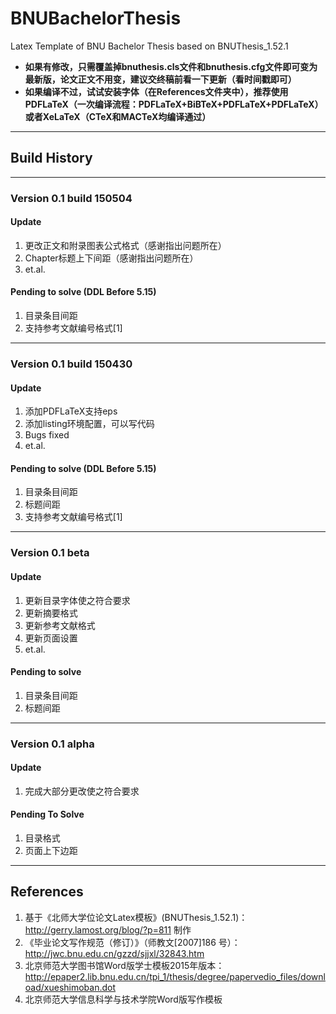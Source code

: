 # BNUBachelorThesis
Latex Template of BNU Bachelor Thesis based on BNUThesis_1.52.1

* **如果有修改，只需覆盖掉bnuthesis.cls文件和bnuthesis.cfg文件即可变为最新版，论文正文不用变，建议交终稿前看一下更新（看时间戳即可）**
* **如果编译不过，试试安装字体（在References文件夹中），推荐使用PDFLaTeX（一次编译流程：PDFLaTeX+BiBTeX+PDFLaTeX+PDFLaTeX）或者XeLaTeX（CTeX和MACTeX均编译通过）**

***
## Build History
***
### Version 0.1 build 150504
#### Update
1. 更改正文和附录图表公式格式（感谢指出问题所在）
2. Chapter标题上下间距（感谢指出问题所在）
3. et.al.

#### Pending to solve (DDL Before 5.15)
1. 目录条目间距
2. 支持参考文献编号格式[1]

***
### Version 0.1 build 150430
#### Update
1. 添加PDFLaTeX支持eps
2. 添加listing环境配置，可以写代码
3. Bugs fixed
4. et.al.

#### Pending to solve (DDL Before 5.15)
1. 目录条目间距
2. 标题间距
3. 支持参考文献编号格式[1]

***
### Version 0.1 beta
#### Update
1. 更新目录字体使之符合要求
2. 更新摘要格式
3. 更新参考文献格式
4. 更新页面设置
5. et.al.

#### Pending to solve
1. 目录条目间距
2. 标题间距

***
### Version 0.1 alpha
#### Update
1. 完成大部分更改使之符合要求

#### Pending To Solve
1. 目录格式
2. 页面上下边距

***
## References
1. 基于《北师大学位论文Latex模板》(BNUThesis_1.52.1)：http://gerry.lamost.org/blog/?p=811 制作
2. 《毕业论文写作规范（修订）》（师教文[2007]186 号）：http://jwc.bnu.edu.cn/gzzd/sjjxl/32843.htm
3. 北京师范大学图书馆Word版学士模板2015年版本：http://epaper2.lib.bnu.edu.cn/tpi_1/thesis/degree/papervedio_files/download/xueshimoban.dot
4. 北京师范大学信息科学与技术学院Word版写作模板
